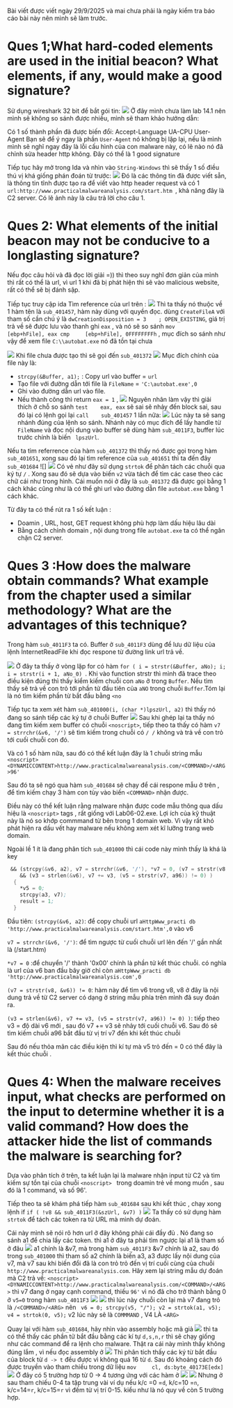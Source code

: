 Bài viết được viết ngày 29/9/2025 và mai chưa phải là ngày kiểm tra báo cáo bài này nên mình sẽ làm trước.
# Ques 1;What hard-coded elements are used in the initial beacon? What elements, if any, would make a good signature?

Sử dụng wireshark 32 bit để bắt gói tin:
![](images/2025-09-29-21-13-29.png)
Ở đây mình chưa làm lab 14.1 nên mình sẽ không so sánh được nhiều, mình sẽ tham khảo hướng dẫn:

Có 1 số thành phần đã được biến đổi:
Accept-Language
UA-CPU
User-Agent
Bạn sẽ để ý ngay là phần `User-Agent` nó không bị lặp lại, nếu là mình mình sẽ nghĩ ngay đây là lỗi cấu hình của con malware này, có lẽ nào nó đã chỉnh sửa header http không. Đây có thể là 1  good signature

Tiếp tục hãy mở trong Ida và nhìn vào `String-Windows` thì sẽ thấy 1 số điều thú vị khá giống phán đoán từ trước:
![](images/2025-09-29-21-18-39.png)
Đó là các thông tin đã được viết sẵn, là thông tin tĩnh được tạo ra để viết vào http header request và có 1 `url:http://www.practicalmalwareanalysis.com/start.htm `, khả năng đây là C2 server. Có lẽ ảnh này là câu trả lời cho câu 1.
# Ques 2: What elements of the initial beacon may not be conducive to a longlasting signature?
Nếu đọc câu hỏi và đã đọc lời giải =)) thì theo suy nghĩ đơn giản của mình thì rất có thể là url, vì url 1 khi đã bị phát hiện thì sẽ vào malicious website, rất có thể sẽ bị đánh sập.

Tiếp tục truy cập ida
Tìm reference của url trên :
![](images/2025-09-29-21-29-47.png)
Thì ta thấy nó thuộc về 1 hàm tên là `sub_401457`, hàm này dùng với quyền đọc. dùng `CreateFileA`  với tham số cần chú ý là `dwCreationDisposition = 3    ; OPEN_EXISTING`, giá trị trả về sẽ được lưu vào thanh ghi `eax` , và nó sẽ so sánh `mov     [ebp+hFile], eax
cmp     [ebp+hFile], 0FFFFFFFFh` , mục đích so sánh như vậy để xem file `C:\\autobat.exe` nó đã tồn tại chưa

![](images/2025-09-29-21-33-38.png)
Khi file chưa được tạo thì sẽ gọi đến `sub_401372`
![](images/2025-09-29-21-36-03.png)
Mục đích chính của file này là:
 -  `strcpy(&Buffer, a1);` : Copy url vào buffer = `url` 
 - Tạo file với  đường dẫn tới file là `FileName` = `'C:\autobat.exe',0`
 - Ghi vào đường dẫn url vào file.
 - Nếu thành công thì return `eax = 1` , 
 ![](images/2025-09-29-21-47-17.png)
Nguyên nhân làm vậy thì giải thích ở chỗ so sánh `test    eax, eax` sẽ sai sẽ nhảy đến block sai, sau đó lại có lệnh gọi lại `call    sub_401457` 1 lần nữa: 
![](images/2025-09-29-21-51-53.png)
Lúc này ta sẽ sang nhánh đúng của lệnh so sánh. Nhánh này có mục đích để lấy handle từ `FileName` và đọc nội dung vào buffer sẽ dùng hàm `sub_4011F3`, buffer lúc trước chính là biến ` lpszUrl`. 

Nếu ta tìm referrence của hàm `sub_401372` thì thấy nó được gọi trong hàm `sub_401651`, xong sau đó lại tìm reference của `sub_401651` thì ta đến đây `sub_401684` ![]
![](images/2025-09-30-09-53-05.png)
Có vẻ như đây sử dụng `strtok` để phân tách các chuỗi qua ký tự `/` . Xong sau đó sẽ dựa vào biến `v2` vừa tách để tìm các case theo các chữ cái như trong hình. Cái muốn nói ở đây là  `sub_401372` đã được gọi bằng 1 cách khác cũng như là có thể ghi url vào đường dẫn file `autobat.exe` bằng 1 cách khác.

Từ đây ta có thể rút ra 1 số kết luận :
- Doamin , URL, host, GET request không phù hợp làm  dấu hiệu lâu dài 
- Bằng cách chỉnh domain , nội dung trong file `autobat.exe` ta có thể ngăn chặn C2 server.

# Ques 3 :How does the malware obtain commands? What example from the chapter used a similar methodology? What are the advantages of this technique?
Trong hàm `sub_4011F3` ta có. Buffer ở `sub_4011F3` dùng để lưu dữ liệu của lệnh InternetReadFile khi đọc respone từ đường link url trả về.

![](images/2025-09-30-09-20-39.png)
Ở đây ta thấy ở vòng lặp for có hàm  `for ( i = strstr(&Buffer, aNo); i; i = strstr(i + 1, aNo_0) `. Khi vào function strstr thì mình đã trace theo điều kiện đúng thì thấy kiểm kiếm chuỗi con `aNo` ở trong `Buffer`. Nếu tìm thấy sẽ trả về con trỏ tới phần tử đầu tiên của `aNO` trong chuỗi `Buffer`.Tóm lại là nó tìm kiếm phần từ bắt đầu bằng  `<no`

Tiếp tục ta xem xét hàm `sub_401000(i, (char *)lpszUrl, a2)` thì thấy nó đang so sánh tiếp các ký tự ở chuỗi Buffer 
![](images/2025-09-30-10-15-31.png)
Sau khi ghép lại ta thấy nó đang tìm kiếm xem buffer có chuỗi `<noscript>`, tiếp theo ta thấy có hàm `v7 = strrchr(&v6, '/')` sẽ tìm kiếm trong chuỗi có `/ /` không và trả về con trỏ tới cuối chuỗi con đó.

Và có 1 số hàm nữa, sau đó có thể  kết luận đây là 1 chuỗi string mẫu
```<noscript><DYNAMICCONTENT>http://www.practicalmalwareanalysis.com/<COMMAND>/<ARG>96'```

Sau đó ta sẽ ngó qua hàm `sub_401684` sẽ chạy để 
cái respone mẫu ở trên , để tìm kiếm chạy 3 hàm con tùy vào biến `<COMMAND>` nhận được.

Điều này có thể kết luận rằng malware nhận được code mẫu thông qua dấu hiệu là `<noscript>` tags , rất giống với Lab06-02.exe. Lợi ích của kỹ thuật này là nó so khớp commmand từ bên trong 1 domain web. Vì vậy rất khó phát hiện ra dấu vết hay malware nếu không xem xét kĩ lưỡng trang web domain.

Ngoài lề 1 ít là đang phân tích `sub_401000` thì cái code này mình thấy là khá là key 
```asm
 && (strcpy(&v6, a2), v7 = strrchr(&v6, '/'), *v7 = 0, (v7 = strstr(v8, &v6)) != 0)
    && (v3 = strlen(&v6), v7 += v3, (v5 = strstr(v7, a96)) != 0) )
  {
    *v5 = 0;
    strcpy(a3, v7);
    result = 1;
  }
```
Đầu tiên:
`(strcpy(&v6, a2)`: để copy chuỗi url `aHttpWww_practi db 'http://www.practicalmalwareanalysis.com/start.htm',0` vào v6 

`v7 = strrchr(&v6, '/')`: để tìm ngược từ cuối chuỗi url lên đến '/' gần nhất là (/start.htm)

`*v7 = 0` :để chuyển '/' thành '0x00' chính là phần tử kết thúc chuỗi. có nghĩa là url của v6 ban đầu bây giờ chỉ còn `aHttpWww_practi db 'http://www.practicalmalwareanalysis.com',0`

`(v7 = strstr(v8, &v6)) != 0`: hàm này để tìm v6 trong v8, v8 ở đây là nội dung trả về từ C2 server có dạng ở string mẫu phía trên mình đã suy đoán ra.

`(v3 = strlen(&v6), v7 += v3, (v5 = strstr(v7, a96)) != 0) )`: tiếp theo v3 = độ dài v6 mới , sau đó v7 += v3 sẽ nhảy tới cuối chuỗi v6. Sau đó sẽ tìm kiếm chuỗi a96 bắt đầu từ vị trí v7 đến khi kết thúc chuỗi 

Sau đó nếu thỏa mãn các điều kiện thì kí tự mà v5 trỏ đến = 0 có thể đây là kết thúc chuỗi .

# Ques 4: When the malware receives input, what checks are performed on the input to determine whether it is a valid command? How does the attacker hide the list of commands the malware is searching for?
Dựa vào phân tích ở trên, ta kết luận lại là malware nhận input từ C2 và tìm kiếm sự tồn tại của chuỗi `<noscript> ` trong doamin trẻ về mong muốn , sau đó là 1 command, và số 96'.

Tiếp theo ta sẽ khám phá tiếp hàm  `sub_401684` sau khi kết thúc , chạy xong lệnh if `if ( !v8 && sub_4011F3(&szUrl, &v7) )`
![](images/2025-09-30-16-16-58.png)
Ta thấy có sử dụng hàm `strtok` để tách các token ra từ URL mà mình dự đoán. 

Cái này mình sẽ nói rõ hơn url ở đây không phải cái đầy đủ . Nó đang so sánh a1 để chia lấy các token. thì a1 ở đây ta phải tìm ngược lại a1 là tham số ở đâu
![](images/2025-09-30-16-24-26.png)
a1 chính là &v7, mà trong hàm  `sub_4011F3` &v7 chính là a2, sau đó trong `sub_401000` thì tham số a2 chính là biến a3, a3 được lấy nội dung của v7, mà v7 sau khi biến đổi đã là con trỏ trỏ đến vị trí cuối cùng của chuỗi `http://www.practicalmalwareanalysis.com`. Hãy xem lại string mẫu dự đoán mà C2 trả về:
`<noscript><DYNAMICCONTENT>http://www.practicalmalwareanalysis.com/<COMMAND>/<ARG>` 
thì v7 đang ở ngay cạnh command, thiếu `96'` vì nó đã cho trở thành bằng 0 ở `v5=0` trong hàm  `sub_4011F3`
![](images/2025-09-30-16-47-40.png)
![](images/2025-09-30-16-22-38.png)
thì lúc này chuỗi còn lại mà v7 đang trỏ là `/<COMMAND>/<ARG>` nên ` v6 = 0;
  strcpy(v5, "/");
  v2 = strtok(a1, v5);
  v4 = strtok(0, v5);`
  v2 lúc này sẽ là `COMMMAND` , V4 LÀ `<ARG>`

Quay lại với hàm `sub_401684`, hãy nhìn vào assembly hoặc mã giả 
![](images/2025-09-30-17-13-28.png)
thì ta có thể thấy các phần tử bắt đầu bằng các kí tự `d,s,n,r` thì sẽ chạy giống như các command để ra lệnh cho malware. Thật ra cái này mình thấy không đúng lắm , vì nếu đọc assembly ở 
![](images/2025-09-30-17-18-03.png)
Thì phân tích thấy các ký từ bắt đầu của block từ `d -> t` đều được vì không quá 16 từ `d`. Sau đó khoảng cách đó được truyền vào tham chiếu trong dữ liệu `mov     cl, ds:byte_40173E[edx]`
![](images/2025-09-30-17-23-10.png)
Ở đây có 5 trường hơp từ 0 -> 4 tương ứng với các hàm ở 
![](images/2025-09-30-17-23-53.png)
![](images/2025-09-30-17-24-19.png)
Nhưng ở sau tham chiếu 0-4 ta tập trung vài 
ví dụ nếu k/c =0 =`d`, k/c=10 =`n`, k/c=14=`r`, k/c=15=`r` vì đếm từ vị trí 0-15. kiểu như là nó quy về còn 5 trường hợp.